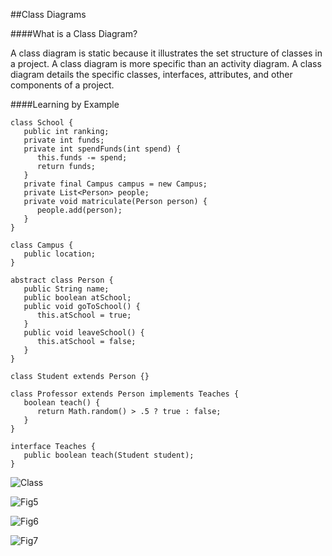 ##Class Diagrams

####What is a Class Diagram?

A class diagram is static because it illustrates the set structure of classes in a project. A class diagram is more specific than an activity diagram. A class diagram details the specific classes, interfaces, attributes, and other components of a project.

####Learning by Example

```
class School {
   public int ranking;
   private int funds;
   private int spendFunds(int spend) {
      this.funds -= spend;
      return funds;
   }
   private final Campus campus = new Campus;
   private List<Person> people;
   private void matriculate(Person person) {
      people.add(person);
   }
}

class Campus {
   public location;
}

abstract class Person {
   public String name;
   public boolean atSchool;
   public void goToSchool() {
      this.atSchool = true;
   }
   public void leaveSchool() {
      this.atSchool = false;
   }
}

class Student extends Person {}

class Professor extends Person implements Teaches {
   boolean teach() {
      return Math.random() > .5 ? true : false;
   }
}

interface Teaches {
   public boolean teach(Student student); 
}
```

![Class](https://github.com/trekbaum/present/blob/master/uml/resourses/class.jpeg "Class Diagram")

![Fig5](https://github.com/trekbaum/present/blob/master/uml/resourses/fig5.png "Class Name, Attributes, & Operations")

![Fig6](https://github.com/trekbaum/present/blob/master/uml/resourses/fig6.png "Composition and Aggregation")

![Fig7](https://github.com/trekbaum/present/blob/master/uml/resourses/fig7.png "Inheritance and Interface")

